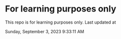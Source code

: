 # For learning purposes only
This repo is for learning purposes only.
Last updated at

Sunday, September 3, 2023 9:33:11 AM

